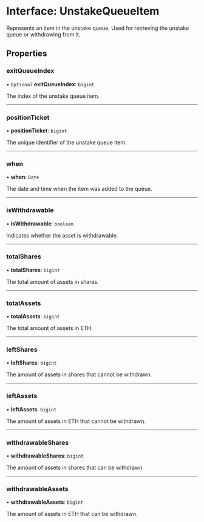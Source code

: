# Interface: UnstakeQueueItem

Represents an item in the unstake queue. Used for retrieving the unstake queue or withdrawing from it.

## Properties

### exitQueueIndex

• `Optional` **exitQueueIndex**: `bigint`

The index of the unstake queue item.

___

### positionTicket

• **positionTicket**: `bigint`

The unique identifier of the unstake queue item.

___

### when

• **when**: `Date`

The date and time when the item was added to the queue.

___

### isWithdrawable

• **isWithdrawable**: `boolean`

Indicates whether the asset is withdrawable.

___

### totalShares

• **totalShares**: `bigint`

The total amount of assets in shares.

___

### totalAssets

• **totalAssets**: `bigint`

The total amount of assets in ETH.

___

### leftShares

• **leftShares**: `bigint`

The amount of assets in shares that cannot be withdrawn.

___

### leftAssets

• **leftAssets**: `bigint`

The amount of assets in ETH that cannot be withdrawn.

___

### withdrawableShares

• **withdrawableShares**: `bigint`

The amount of assets in shares that can be withdrawn.

___

### withdrawableAssets

• **withdrawableAssets**: `bigint`

The amount of assets in ETH that can be withdrawn.
